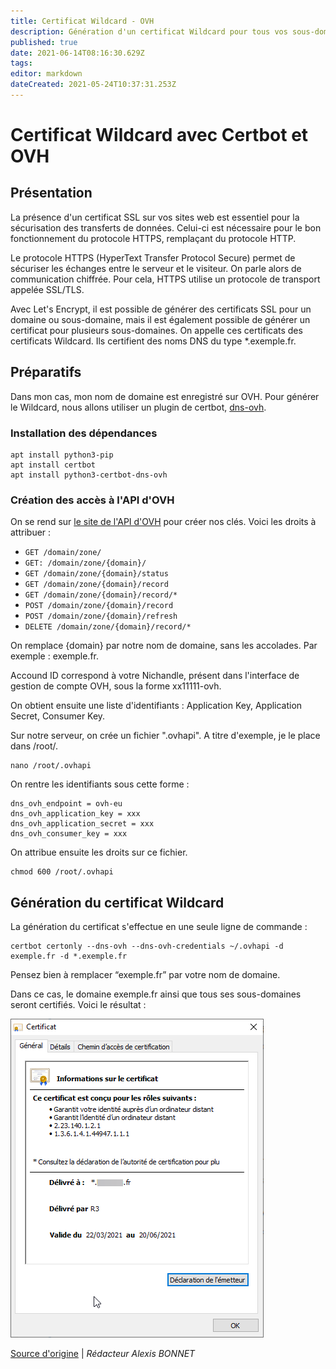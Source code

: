 ```yaml
---
title: Certificat Wildcard - OVH
description: Génération d'un certificat Wildcard pour tous vos sous-domaines d'OVH
published: true
date: 2021-06-14T08:16:30.629Z
tags: 
editor: markdown
dateCreated: 2021-05-24T10:37:31.253Z
---
```


# Certificat Wildcard avec Certbot et OVH

## Présentation

La présence d'un certificat SSL sur vos sites web est essentiel pour la sécurisation des transferts de données. Celui-ci est nécessaire pour le bon fonctionnement du protocole HTTPS, remplaçant du protocole HTTP.

Le protocole HTTPS (HyperText Transfer Protocol Secure) permet de sécuriser les échanges entre le serveur et le visiteur. On parle alors de communication chiffrée. Pour cela, HTTPS utilise un protocole de transport appelée SSL/TLS.

Avec Let's Encrypt, il est possible de générer des certificats SSL pour un domaine ou sous-domaine, mais il est également possible de générer un certificat pour plusieurs sous-domaines. On appelle ces certificats des certificats Wildcard. Ils certifient des noms DNS du type \*.exemple.fr.

## Préparatifs

Dans mon cas, mon nom de domaine est enregistré sur OVH. Pour générer le Wildcard, nous allons utiliser un plugin de certbot, [dns-ovh](https://certbot-dns-ovh.readthedocs.io/en/stable/).

### Installation des dépendances

```plaintext
apt install python3-pip
apt install certbot
apt install python3-certbot-dns-ovh
```

### Création des accès à l'API d'OVH

On se rend sur [le site de l'API d'OVH](https://api.ovh.com/createToken/) pour créer nos clés. Voici les droits à attribuer :

-   `GET /domain/zone/`
-   `GET: /domain/zone/{domain}/`
-   `GET /domain/zone/{domain}/status`
-   `GET /domain/zone/{domain}/record`
-   `GET /domain/zone/{domain}/record/*`
-   `POST /domain/zone/{domain}/record`
-   `POST /domain/zone/{domain}/refresh`
-   `DELETE /domain/zone/{domain}/record/*`

On remplace {domain} par notre nom de domaine, sans les accolades. Par exemple : exemple.fr.

Accound ID correspond à votre Nichandle, présent dans l'interface de gestion de compte OVH, sous la forme xx11111-ovh.

On obtient ensuite une liste d'identifiants : Application Key, Application Secret, Consumer Key.

Sur notre serveur, on crée un fichier ".ovhapi". A titre d'exemple, je le place dans /root/. 

```plaintext
nano /root/.ovhapi
```

On rentre les identifiants sous cette forme :

```plaintext
dns_ovh_endpoint = ovh-eu
dns_ovh_application_key = xxx
dns_ovh_application_secret = xxx
dns_ovh_consumer_key = xxx
```

On attribue ensuite les droits sur ce fichier.

```plaintext
chmod 600 /root/.ovhapi
```

## Génération du certificat Wildcard

La génération du certificat s'effectue en une seule ligne de commande :

```plaintext
certbot certonly --dns-ovh --dns-ovh-credentials ~/.ovhapi -d exemple.fr -d *.exemple.fr
```

Pensez bien à remplacer “exemple.fr” par votre nom de domaine.

Dans ce cas, le domaine exemple.fr ainsi que tous ses sous-domaines seront certifiés. Voici le résultat :

![](/images/certificat_wildcard.png)

[Source d'origine](https://docs.khroners.fr/books/debian/page/generer-un-certificat-wildcard) | *Rédacteur Alexis BONNET*